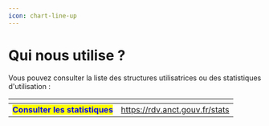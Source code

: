 ```yaml
---
icon: chart-line-up
---
```


# Qui nous utilise ?

Vous pouvez consulter la liste des structures utilisatrices ou des statistiques d'utilisation :&#x20;

<table data-view="cards"><thead><tr><th align="center"></th><th data-hidden data-card-target data-type="content-ref"></th></tr></thead><tbody><tr><td align="center"><mark style="color:blue;"><strong>Consulter les statistiques</strong></mark></td><td><a href="https://rdv.anct.gouv.fr/stats">https://rdv.anct.gouv.fr/stats</a></td></tr></tbody></table>



